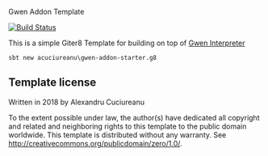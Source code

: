 Gwen Addon Template

[![Build Status](https://travis-ci.org/acuciureanu/gwen-addon-starter.g8.svg?branch=master)](https://travis-ci.org/acuciureanu/gwen-addon-starter.g8)

This is a simple Giter8 Template for building on top of [Gwen Interpreter](https://github.com/gwen-interpreter/gwen) 

```
sbt new acuciureanu\gwen-addon-starter.g8
```

Template license
----------------
Written in 2018 by Alexandru Cuciureanu

To the extent possible under law, the author(s) have dedicated all copyright and related
and neighboring rights to this template to the public domain worldwide.
This template is distributed without any warranty. See <http://creativecommons.org/publicdomain/zero/1.0/>.

[g8]: http://www.foundweekends.org/giter8/